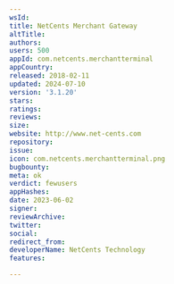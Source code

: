 ```yaml
---
wsId: 
title: NetCents Merchant Gateway
altTitle: 
authors: 
users: 500
appId: com.netcents.merchantterminal
appCountry: 
released: 2018-02-11
updated: 2024-07-10
version: '3.1.20'
stars: 
ratings: 
reviews: 
size: 
website: http://www.net-cents.com
repository: 
issue: 
icon: com.netcents.merchantterminal.png
bugbounty: 
meta: ok
verdict: fewusers
appHashes: 
date: 2023-06-02
signer: 
reviewArchive: 
twitter: 
social: 
redirect_from: 
developerName: NetCents Technology
features: 

---
```


